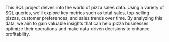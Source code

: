 This SQL project delves into the world of pizza sales data. Using a variety of SQL queries, we'll explore key metrics such as total sales, top-selling pizzas, customer preferences, and sales trends over time. By analyzing this data, we aim to gain valuable insights that can help pizza businesses optimize their operations and make data-driven decisions to enhance profitability.
